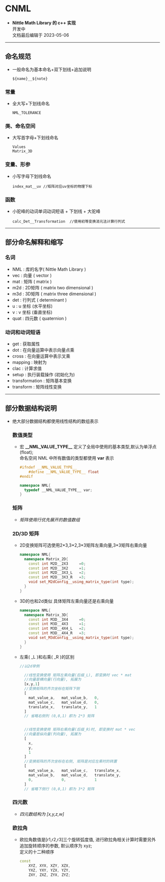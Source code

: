 # CNML 
* **Nittle Math Library 的 c++ 实现**   
开发中   
文档最后编辑于 2023-05-06
---

## 命名规范
  * 一般命名为基本命名+双下划线+追加说明
    ```
    ${name}__${note}
    ```
### 常量
  * 全大写+下划线命名
    ```
    NML_TOLERANCE
    ```
### 类、命名空间
  * 大写首字母+下划线命名
    ```
    Values
    Matrix_3D
    ```
### 变量、形参
  * 小写字母下划线命名
    ```
    index_mat__uv //矩阵对应uv坐标的物理下标
    ```
### 函数
  * 小驼峰的动词单词动词短语 + 下划线 + 大驼峰
    ```
    calc_Det__Transformation  //使用初等变换消元法计算行列式
    ```

---

## 部分命名解释和缩写
### 名词
  * NML     : 库的名字( Nittle Math Library )
  * vec     : 向量 ( vector )
  * mat     : 矩阵 ( matrix )
  * m2d     : 2D矩阵 ( matrix two dimensional )
  * m3d     : 3D矩阵 ( matrix three dimensional )
  * det     : 行列式 ( determinant )
  * u       : u 坐标 (水平坐标)
  * v       : v 坐标 (垂直坐标)
  * quat    : 四元数 ( quaternion )

### 动词和动词短语
  * get              : 获取属性
  * dot              : 在向量运算中表示向量点乘
  * cross            : 在向量运算中表示叉乘
  * mapping          : 映射为
  * clac             : 计算求值
  * setup            : 执行装载操作 (初始化为)
  * transformation   : 矩阵基本变换
  * transform        : 矩阵线性变换

---

## 部分数据结构说明
* 绝大部分数据结构都使用线性结构的数组表示
  ### 数值类型
  * 宏 **\_\_NML_VALUE_TYPE\_\_** 定义了全局中使用的基本类型,默认为单浮点(float);   
  命名空间 NML 中所有数值的类型都使用 **var** 表示
    ```c++
    #ifndef __NML_VALUE_TYPE__
        #define __NML_VALUE_TYPE__ float
    #endif
    
    namespace NML{
      typedef __NML_VALUE_TYPE__ var;
    }
    ```

  ### 矩阵
  * *矩阵使用行优先展开的数值数组*

  ### 2D/3D 矩阵
  * 2D变换矩阵可选使用2\*3,3\*2,3\*3矩阵左乘向量,3\*3矩阵右乘向量   
    ``` c++
    namespace NML{
      namespace Matrix_2D{
        const int M2D__2X3     =0;
        const int M2D__3X2     =1;
        const int M2D__3X3_L   =2;
        const int M2D__3X3_R   =3;
        void set_M2dConfig__using_matrix_type(int type);
      }
    }
    ```
  * 3D的也和2d类似
    具体矩阵左乘向量还是右乘向量
    ``` c++
    namespace NML{
      namespace Matrix_3D{
        const int M3D__3X4     =0;
        const int M3D__4X3     =1;
        const int M3D__4X4_L   =2;
        const int M3D__4X4_R   =3;
        void set_M3dConfig__using_matrix_type(int type);
      }
    }
    ```
  * 左乘( \_L )和右乘( \_R )的区别
    ```ts
    //以2d举例

      //线性变换使用 矩阵左乘向量(后缀_L), 即变换时 vec * mat
      //向量是横向量(行向量), 拓展为 
      [x,y,1]
      //变换矩阵的齐次坐标在矩阵下侧
      [
        mat_value_a,   mat_value_b,   0,
        mat_value_c,   mat_value_d,   0,
        translate_x,   translate_y,   1
      ]
      // 省略右侧列 (0,0,1) 即为 2*3 矩阵
      

      //线性变换使用 矩阵右乘向量(后缀_R)时, 即变换时 mat * vec
      //向量是纵向量(列向量), 拓展为 
      [
        x,
        y,
        1
      ]
      //变换矩阵的齐次坐标在右侧, 矩阵是对应左乘时的转置
      [
        mat_value_a,   mat_value_c,   translate_x,
        mat_value_b,   mat_value_d,   translate_y,
        0,             0,             1
      ]
      // 省略下侧行 (0,0,1) 即为 3*2 矩阵

    ```

  ### 四元数
  * *四元数结构为 \[x,y,z,w\]*

  ### 欧拉角
  * 欧拉角数值是[r1,r2,r3]三个旋转弧度值, 进行欧拉角相关计算时需要另外追加旋转顺序的参数, 默认顺序为 xyz;   
  定义的十二种顺序   
      ```c++
      const 
          XYZ, XYX, XZY, XZX,   
          YXZ, YXY, YZX, YZY,   
          ZXY, ZXZ, ZYX, ZYZ;
      ```

